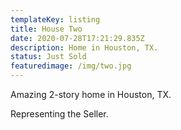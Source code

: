 ```yaml
---
templateKey: listing
title: House Two
date: 2020-07-28T17:21:29.835Z
description: Home in Houston, TX.
status: Just Sold
featuredimage: /img/two.jpg
---
```

Amazing 2-story home in Houston, TX.

Representing the Seller.